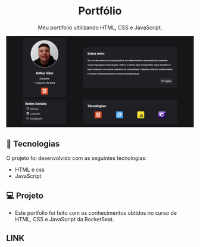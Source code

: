 <h1 align="center">Portfólio</h1>

<p align="center">
  Meu portifolio ultilizando HTML, CSS e JavaScript.
</p>

<p align="center">
  <img src=".github/preview.jpg" alt="projeto DevLinks">
</p>

## 🚀 Tecnologias

O projeto foi desenvolvido com as seguintes tecnologias:

- HTML e css
- JavaScript

## 💻 Projeto

- Este portfolio foi feito com os conhecimentos obtidos no curso de HTML, CSS e JavaScript da RocketSeat.

## LINK

